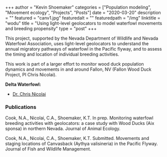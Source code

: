 +++
author = "Kevin Shoemaker"
categories = ["Population modeling", "Movement ecology", "Projects", "Posts"]
date = "2020-03-20"
description = ""
featured = "canv1.jpg"
featuredalt = ""
featuredpath = "/img"
linktitle = "wodu"
title = "Using light-level geolocators to model waterfowl movements and breeding propensity"
type = "post"
+++

This project, supported by the Nevada Department of Wildlife and Nevada Waterfowl Association, uses light-level geolocators to understand the annual migratory pathways of waterfowl in the Pacific flyway, and to assess the timing and location of individual breeding activities.   

This work is part of a larger effort to monitor wood duck population dynamics and movements in and around Fallon, NV (Fallon Wood Duck Project, PI Chris Nicolai).

**Delta Waterfowl:**    
* [Dr. Chris Nicolai](https://deltawaterfowl.org/staff/)    



### Publications

Cook, N.A., Nicolai, C.A., Shoemaker, K.T. In prep. Monitoring waterfowl breeding activities with geolocators: a case study with Wood Ducks (Aix sponsa) in northern Nevada. Journal of Animal Ecology.

Cook, N.A., Nicolai, C.A., Shoemaker, K.T. Submitted. Movements and staging locations of Canvasback (Aythya valisineria) in the Pacific Flyway. Journal of Fish and Wildlife Management.
